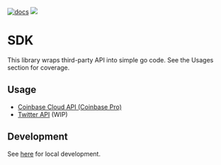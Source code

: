 [![docs](https://img.shields.io/static/v1?label=doc&message=reference&color=blue)](https://pkg.go.dev/github.com/alpine-hodler/sdk)
<a href="https://goreportcard.com/report/github.com/alpine-hodler/sdk"><img src="https://goreportcard.com/badge/github.com/alpine-hodler/sdk"></a>


# SDK

This library wraps third-party API into simple go code.  See the Usages section for coverage.

## Usage
- [Coinbase Cloud API (Coinbase Pro)](https://github.com/alpine-hodler/sdk/blob/main/pkg/coinbasepro/README.md)
- [Twitter API](https://github.com/alpine-hodler/sdk/blob/main/pkg/twitter/README.md) (WIP)

## Development

See [here](https://github.com/alpine-hodler/sdk/blob/main/docs/development.md#development) for local development.
